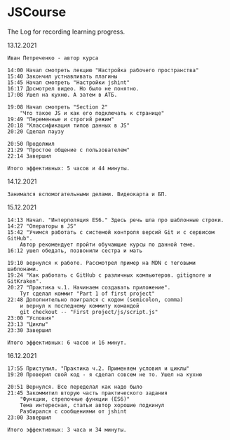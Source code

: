 # JSCourse
The Log for recording learning progress.

13.12.2021

	Иван Петреченко - автор курса 
	
	14:00 Начал смотреть лекцию "Настройка рабочего пространства"
	15:40 Закончил устнавливать плагины
	15:45 Начал смотреть "Настройки jshint" 
	16:17 Досмотрел видео. Но было не понятно.
	17:08 Ушел на кухню. А затем в АТБ.
	
	19:08 Начал смотреть "Section 2"
		"Что такое JS и как его подключать к странице"
	19:49 "Переменные и строгий режим"
	20:18 "Классификация типов данных в JS"
	20:20 Сделал паузу
	
	20:50 Продолжил
	21:29 "Простое общение с пользователем"
	22:14 Завершил
	
	Итого эффективных: 5 часов и 44 минуты.

14.12.2021

	Занимался вспомогательными делами. Видеокарта и БП.
	
15.12.2021

	14:13 Начал. "Интерполяция ES6." Здесь речь шла про шаблонные строки.
	14:27 "Операторы в JS"
	15:42 "Учимся работать с системой контроля версий Git и с сервисом GitHub". 
		Автор рекомендует пройти обучающие курсы по данной теме.
	16:12 ушел обедать, позвонили сестра и мать 
	
	19:10 вернулся к работе. Рассмотрел пример на MDN с теговыми шаблонами.
	19:24 "Как работать с GitHub с различных компьютеров. gitignore и GitKraken". 
	20:27 "Практика ч.1. Начинаем создавать приложение". 
		Тут сделал коммит "Part 1 of first project"
	22:48 Дополнительно поигрался с кодом (semicolon, comma) 
		и вернул к последнему коммиту командой 
		git checkout -- "First project/js/script.js" 	
	23:00 "Условия"
	23:13 "Циклы"
	23:30 Завершил
	
	Итого эффективных: 6 часов и 16 минут.
	
16.12.2021

	17:55 Приступил. "Практика ч.2. Применяем условия и циклы"
	19:20 Проверил свой код - я сделал совсем не то. Ушел на кухню
	
	20:51 Вернулся. Все переделал как надо было
	21:45 Закоммитил вторую часть практического задания
		"Функции, стрелочные функции (ES6)" 
		Тема интересная, статьи автор хорошие подкинул
		Разбирался с сообщениями от jshint
	23:00 Завершил 
	
	Итого эффективных: 3 часа и 34 минуты.
		

